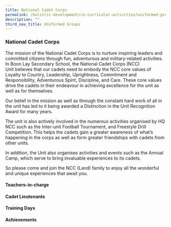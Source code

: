 ```yaml
---
title: National Cadet Corps
permalink: /holistic-development/co-curricular-activities/uniformed-groups/ncc/
description: ""
third_nav_title: Uniformed Groups
---
```

### **National Cadet Corps**
The mission of the National Cadet Corps is to nurture inspiring leaders and committed citizens through fun, adventurous and military-related activities. In Boon Lay Secondary School, the National Cadet Corps (NCC) Unit believes that our cadets need to embody the NCC core values of Loyalty to Country, Leadership, Uprightness, Commitment and Responsibility, Adventurous Spirit, Discipline, and Care. These core values drive the cadets in their endeavour in achieving excellence for the unit as well as for themselves.

Our belief in the mission as well as through the constant hard work of all in the unit has led to it being awarded a Distinction in the Unit Recognition Award for many years.

The unit is also actively involved in the numerous activities organised by HQ NCC such as the Inter-unit Football Tournament, and Freestyle Drill Competition. This helps the cadets gain a greater awareness of what’s happening in the corps as well as form greater friendships with cadets from other units.

In addition, the Unit also organises activities and events such as the Annual Camp, which serve to bring invaluable experiences to its cadets.

So please come and join the NCC (Land) family to enjoy all the wonderful and unique experiences that await you.

#### **Teachers-in-charge**


#### **Cadet Lieutenants**


#### **Training Days**


#### **Achievements**

